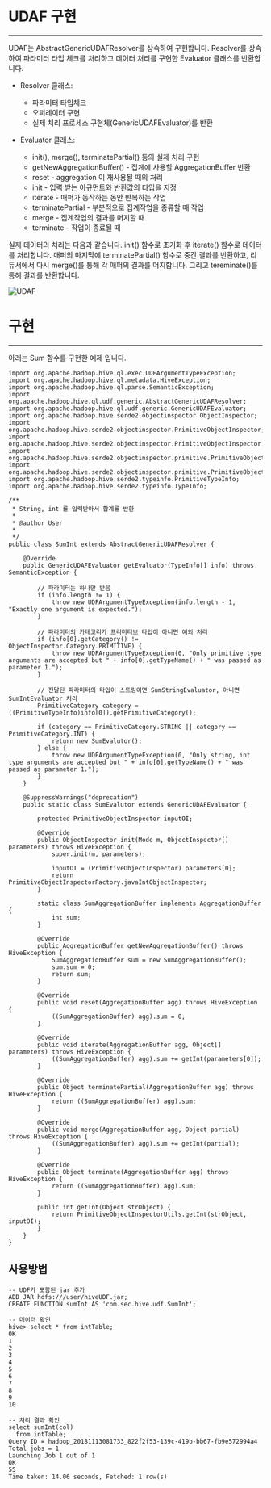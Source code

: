 # UDAF 구현
***
UDAF는 AbstractGenericUDAFResolver를 상속하여 구현합니다. Resolver를 상속하여 파라미터 타입 체크를 처리하고 데이터 처리를 구현한 Evaluator 클래스를 반환합니다.

 - Resolver 클래스:

   - 파라미터 타입체크
   - 오퍼레이터 구현
   - 실제 처리 프로세스 구현체(GenericUDAFEvaluator)를 반환

 - Evaluator 클래스:

   - init(), merge(), terminatePartial() 등의 실제 처리 구현
   - getNewAggregationBuffer() - 집계에 사용할 AggregationBuffer 반환
   - reset - aggregation 이 재사용될 때의 처리
   - init - 입력 받는 아규먼트와 반환값의 타입을 지정
   - iterate - 매퍼가 동작하는 동안 반복하는 작업
   - terminatePartial - 부분적으로 집계작업을 종류할 때 작업
   - merge - 집계작업의 결과를 머지할 때
   - terminate - 작업이 종료될 때

실제 데이터의 처리는 다음과 같습니다. init() 함수로 초기화 후 iterate() 함수로 데이터를 처리합니다. 매퍼의 마지막에 terminatePartial() 함수로 중간 결과를 반환하고, 리듀서에서 다시 merge()를 통해 각 매퍼의 결과를 머지합니다. 그리고 tereminate()를 통해 결과를 반환합니다.

![UDAF](https://www.wisdomjobs.com/tutorials/data-flow-with-partial-results-for-a-udaf.png)

# 구현
***
아래는 Sum 함수를 구현한 예제 입니다.
```
import org.apache.hadoop.hive.ql.exec.UDFArgumentTypeException;
import org.apache.hadoop.hive.ql.metadata.HiveException;
import org.apache.hadoop.hive.ql.parse.SemanticException;
import org.apache.hadoop.hive.ql.udf.generic.AbstractGenericUDAFResolver;
import org.apache.hadoop.hive.ql.udf.generic.GenericUDAFEvaluator;
import org.apache.hadoop.hive.serde2.objectinspector.ObjectInspector;
import org.apache.hadoop.hive.serde2.objectinspector.PrimitiveObjectInspector;
import org.apache.hadoop.hive.serde2.objectinspector.PrimitiveObjectInspector.PrimitiveCategory;
import org.apache.hadoop.hive.serde2.objectinspector.primitive.PrimitiveObjectInspectorFactory;
import org.apache.hadoop.hive.serde2.objectinspector.primitive.PrimitiveObjectInspectorUtils;
import org.apache.hadoop.hive.serde2.typeinfo.PrimitiveTypeInfo;
import org.apache.hadoop.hive.serde2.typeinfo.TypeInfo;

/**
 * String, int 를 입력받아서 합계를 반환
 * 
 * @author User
 *
 */
public class SumInt extends AbstractGenericUDAFResolver {

    @Override
    public GenericUDAFEvaluator getEvaluator(TypeInfo[] info) throws SemanticException {

        // 파라미터는 하나만 받음 
        if (info.length != 1) {
            throw new UDFArgumentTypeException(info.length - 1, "Exactly one argument is expected.");
        }

        // 파라미터의 카테고리가 프리미티브 타입이 아니면 예외 처리 
        if (info[0].getCategory() != ObjectInspector.Category.PRIMITIVE) {
            throw new UDFArgumentTypeException(0, "Only primitive type arguments are accepted but " + info[0].getTypeName() + " was passed as parameter 1.");
        }

        // 전달된 파라미터의 타입이 스트링이면 SumStringEvaluator, 아니면 SumIntEvaluator 처리 
        PrimitiveCategory category = ((PrimitiveTypeInfo)info[0]).getPrimitiveCategory();

        if (category == PrimitiveCategory.STRING || category == PrimitiveCategory.INT) {
            return new SumEvalutor();
        } else {
            throw new UDFArgumentTypeException(0, "Only string, int type arguments are accepted but " + info[0].getTypeName() + " was passed as parameter 1.");
        }
    }

    @SuppressWarnings("deprecation")
    public static class SumEvalutor extends GenericUDAFEvaluator {

        protected PrimitiveObjectInspector inputOI;

        @Override
        public ObjectInspector init(Mode m, ObjectInspector[] parameters) throws HiveException {
            super.init(m, parameters);

            inputOI = (PrimitiveObjectInspector) parameters[0];
            return PrimitiveObjectInspectorFactory.javaIntObjectInspector;
        }

        static class SumAggregationBuffer implements AggregationBuffer {
            int sum;
        }

        @Override
        public AggregationBuffer getNewAggregationBuffer() throws HiveException {
            SumAggregationBuffer sum = new SumAggregationBuffer();
            sum.sum = 0;
            return sum;
        }

        @Override
        public void reset(AggregationBuffer agg) throws HiveException {
            ((SumAggregationBuffer) agg).sum = 0;
        }

        @Override
        public void iterate(AggregationBuffer agg, Object[] parameters) throws HiveException {
            ((SumAggregationBuffer) agg).sum += getInt(parameters[0]);
        }

        @Override
        public Object terminatePartial(AggregationBuffer agg) throws HiveException {
            return ((SumAggregationBuffer) agg).sum;
        }

        @Override
        public void merge(AggregationBuffer agg, Object partial) throws HiveException {
            ((SumAggregationBuffer) agg).sum += getInt(partial);
        }

        @Override
        public Object terminate(AggregationBuffer agg) throws HiveException {
            return ((SumAggregationBuffer) agg).sum;
        }

        public int getInt(Object strObject) {
            return PrimitiveObjectInspectorUtils.getInt(strObject, inputOI);
        }
    }
}
```

## 사용방법

```
-- UDF가 포함된 jar 추가 
ADD JAR hdfs:///user/hiveUDF.jar;
CREATE FUNCTION sumInt AS 'com.sec.hive.udf.SumInt';

-- 데이터 확인 
hive> select * from intTable;
OK
1
2
3
4
5
6
7
8
9
10

-- 처리 결과 확인 
select sumInt(col)
  from intTable;
Query ID = hadoop_20181113081733_822f2f53-139c-419b-bb67-fb9e572994a4
Total jobs = 1
Launching Job 1 out of 1
OK
55
Time taken: 14.06 seconds, Fetched: 1 row(s)
```
